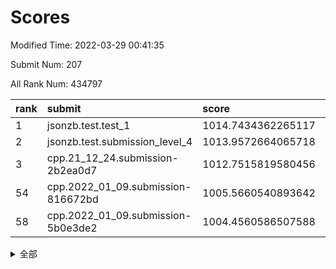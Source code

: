 # Scores

Modified Time: 2022-03-29 00:41:35

Submit Num: 207

All Rank Num: 434797

| rank |               submit               |       score        |       sigma        | pk_num |
| :--- | :--------------------------------- | :----------------- | :----------------- | :----- |
| 1    | jsonzb.test.test_1                 | 1014.7434362265117 | 0.8056685666613703 | 8401   |
| 2    | jsonzb.test.submission_level_4     | 1013.9572664065718 | 0.843445576619926  | 8397   |
| 3    | cpp.21_12_24.submission-2b2ea0d7   | 1012.7515819580456 | 0.7909085270028837 | 8399   |
| 54   | cpp.2022_01_09.submission-816672bd | 1005.5660540893642 | 0.7347257823143708 | 8402   |
| 58   | cpp.2022_01_09.submission-5b0e3de2 | 1004.4560586507588 | 0.7289412274912245 | 8397   |


<details>
<summary>全部</summary>

| rank |                 submit                 |       score        |       sigma        | pk_num |
| :--- | :------------------------------------- | :----------------- | :----------------- | :----- |
| 1    | jsonzb.test.test_1                     | 1014.7434362265117 | 0.8056685666613703 | 8401   |
| 2    | jsonzb.test.submission_level_4         | 1013.9572664065718 | 0.843445576619926  | 8397   |
| 3    | cpp.21_12_24.submission-2b2ea0d7       | 1012.7515819580456 | 0.7909085270028837 | 8399   |
| 4    | gobigger.level_3.submission_level_3_43 | 1012.3066583003224 | 0.7782878815007664 | 8407   |
| 5    | gobigger.level_3.submission_level_3_12 | 1011.9750141894838 | 0.7788169739830094 | 8405   |
| 6    | gobigger.level_3.submission_level_3_25 | 1011.8444717661401 | 0.7758230818486707 | 8400   |
| 7    | gobigger.level_3.submission_level_3_34 | 1011.3538927080073 | 0.7713109756921853 | 8399   |
| 8    | gobigger.level_3.submission_level_3_33 | 1011.3438577575016 | 0.7798750009931723 | 8401   |
| 9    | gobigger.level_3.submission_level_3_22 | 1011.1326773584417 | 0.7698333197056886 | 8409   |
| 10   | gobigger.level_3.submission_level_3_24 | 1011.1012082689875 | 0.7658269416650023 | 8406   |
| 11   | gobigger.level_3.submission_level_3_13 | 1010.9823787440378 | 0.7741556338830434 | 8399   |
| 12   | gobigger.level_3.submission_level_3_3  | 1010.8929462250227 | 0.7807077145697017 | 8403   |
| 13   | gobigger.level_3.submission_level_3_47 | 1010.813296182181  | 0.7650356782701072 | 8400   |
| 14   | gobigger.level_3.submission_level_3_37 | 1010.751839821307  | 0.7707861354757597 | 8407   |
| 15   | gobigger.level_3.submission_level_3_0  | 1010.7053635467187 | 0.769830845838892  | 8405   |
| 16   | gobigger.level_3.submission_level_3_9  | 1010.6816508197131 | 0.7929748226648498 | 8405   |
| 17   | gobigger.level_3.submission_level_3_27 | 1010.671796117419  | 0.7668649496825953 | 8405   |
| 18   | gobigger.level_3.submission_level_3_41 | 1010.6257072209524 | 0.7511223050514819 | 8400   |
| 19   | gobigger.level_3.submission_level_3_14 | 1010.5892190865685 | 0.7830997701350756 | 8405   |
| 20   | gobigger.level_3.submission_level_3_26 | 1010.5092328713768 | 0.784523238371824  | 8403   |
| 21   | gobigger.level_3.submission_level_3_46 | 1010.4838302247572 | 0.7758880380151582 | 8397   |
| 22   | gobigger.level_3.submission_level_3_6  | 1010.43928024302   | 0.7817742142433614 | 8402   |
| 23   | gobigger.level_3.submission_level_3_7  | 1010.43300481094   | 0.7459044834774995 | 8409   |
| 24   | gobigger.level_3.submission_level_3_11 | 1010.3717933664016 | 0.7511189744287722 | 8400   |
| 25   | gobigger.level_3.submission_level_3_31 | 1010.1947405475953 | 0.7749606306103278 | 8404   |
| 26   | gobigger.level_3.submission_level_3_39 | 1010.1867734029743 | 0.7528708415725928 | 8398   |
| 27   | gobigger.level_3.submission_level_3_19 | 1010.1810596903    | 0.7544143240753082 | 8406   |
| 28   | gobigger.level_3.submission_level_3_44 | 1010.1551990374212 | 0.7606156474393099 | 8403   |
| 29   | gobigger.level_3.submission_level_3_36 | 1010.0796397118968 | 0.740496370921723  | 8404   |
| 30   | gobigger.level_3.submission_level_3_5  | 1010.0568536133137 | 0.7581754712114813 | 8400   |
| 31   | gobigger.level_3.submission_level_3_18 | 1010.0000989651793 | 0.7576522144777073 | 8401   |
| 32   | gobigger.level_3.submission_level_3_40 | 1009.959465344826  | 0.757706589753013  | 8399   |
| 33   | gobigger.level_3.submission_level_3_48 | 1009.9507536016428 | 0.7598132585219965 | 8398   |
| 34   | gobigger.level_3.submission_level_3_17 | 1009.9492692112244 | 0.7559714199362265 | 8405   |
| 35   | gobigger.level_3.submission_level_3_23 | 1009.9488353707509 | 0.7497104133265816 | 8402   |
| 36   | gobigger.level_3.submission_level_3_49 | 1009.8204804033637 | 0.7555419121070173 | 8404   |
| 37   | gobigger.level_3.submission_level_3_32 | 1009.8160694668887 | 0.773837149517142  | 8399   |
| 38   | gobigger.level_3.submission_level_3_20 | 1009.7812765060296 | 0.7684309102926451 | 8402   |
| 39   | gobigger.level_3.submission_level_3_42 | 1009.74623544974   | 0.7539226595868153 | 8403   |
| 40   | gobigger.level_3.submission_level_3_1  | 1009.6933128427534 | 0.7507462288782337 | 8401   |
| 41   | gobigger.level_3.submission_level_3_15 | 1009.688265168367  | 0.7531331351395659 | 8404   |
| 42   | gobigger.level_3.submission_level_3_10 | 1009.6514453740405 | 0.7610450099438216 | 8397   |
| 43   | gobigger.level_3.submission_level_3_45 | 1009.6252092837988 | 0.7572132325098986 | 8396   |
| 44   | gobigger.level_3.submission_level_3_8  | 1009.5059209262602 | 0.7582809170197164 | 8394   |
| 45   | gobigger.level_3.submission_level_3_29 | 1009.4970550216441 | 0.7639568614532735 | 8406   |
| 46   | gobigger.level_3.submission_level_3_2  | 1009.3077323832945 | 0.7564829624620524 | 8401   |
| 47   | gobigger.level_3.submission_level_3_38 | 1009.149900109815  | 0.7409865998373013 | 8403   |
| 48   | gobigger.level_3.submission_level_3_4  | 1009.0957955766188 | 0.7480315205899684 | 8401   |
| 49   | gobigger.level_3.submission_level_3_16 | 1009.0639300891331 | 0.7445365422392205 | 8402   |
| 50   | gobigger.level_3.submission_level_3_35 | 1008.9675138743305 | 0.7523568255351395 | 8399   |
| 51   | gobigger.level_3.submission_level_3_28 | 1008.8273032008559 | 0.7601058375031349 | 8400   |
| 52   | gobigger.level_3.submission_level_3_30 | 1008.5206925606242 | 0.7738044537835559 | 8395   |
| 53   | gobigger.level_3.submission_level_3_21 | 1008.1222458176073 | 0.7410540440936235 | 8400   |
| 54   | cpp.2022_01_09.submission-816672bd     | 1005.5660540893642 | 0.7347257823143708 | 8402   |
| 55   | gobigger.level_1.submission_level_1_41 | 1004.8583673272489 | 0.7224009078463326 | 8401   |
| 56   | gobigger.level_1.submission_level_1_49 | 1004.7002050792167 | 0.7201798054366529 | 8399   |
| 57   | gobigger.level_1.submission_level_1_42 | 1004.6956356865606 | 0.7286028821508949 | 8404   |
| 58   | cpp.2022_01_09.submission-5b0e3de2     | 1004.4560586507588 | 0.7289412274912245 | 8397   |
| 59   | gobigger.level_1.submission_level_1_8  | 1004.4519949788197 | 0.7278201638285444 | 8405   |
| 60   | gobigger.level_1.submission_level_1_20 | 1004.072674967537  | 0.7180365248868615 | 8400   |
| 61   | gobigger.level_1.submission_level_1_47 | 1004.0448043465732 | 0.7153686153081824 | 8401   |
| 62   | gobigger.level_1.submission_level_1_2  | 1003.8482179557825 | 0.7109369513663198 | 8402   |
| 63   | gobigger.level_1.submission_level_1_15 | 1003.7375123594669 | 0.7221609546307053 | 8402   |
| 64   | gobigger.level_1.submission_level_1_43 | 1003.584537357525  | 0.7111204476108981 | 8407   |
| 65   | gobigger.level_1.submission_level_1_4  | 1003.5060006537001 | 0.7212954284251791 | 8402   |
| 66   | gobigger.level_1.submission_level_1_45 | 1003.4281261134129 | 0.7060145370497363 | 8404   |
| 67   | gobigger.level_1.submission_level_1_3  | 1003.41373916092   | 0.7157424251442771 | 8400   |
| 68   | gobigger.level_1.submission_level_1_36 | 1003.4023599241111 | 0.7279577015167569 | 8405   |
| 69   | gobigger.level_1.submission_level_1_17 | 1003.3699331309831 | 0.7219000638478527 | 8407   |
| 70   | gobigger.level_1.submission_level_1_34 | 1003.3468939117881 | 0.7173761077945942 | 8407   |
| 71   | gobigger.level_1.submission_level_1_12 | 1003.3116516786289 | 0.7106198317185793 | 8405   |
| 72   | gobigger.level_1.submission_level_1_0  | 1003.3038922350062 | 0.716023548043497  | 8399   |
| 73   | gobigger.level_1.submission_level_1_29 | 1003.2929379647888 | 0.7292988324891425 | 8397   |
| 74   | gobigger.level_1.submission_level_1_37 | 1003.286584419881  | 0.7140943556238625 | 8402   |
| 75   | gobigger.level_1.submission_level_1_33 | 1003.2752187341155 | 0.709167637696331  | 8401   |
| 76   | gobigger.level_1.submission_level_1_40 | 1003.1388232120199 | 0.7133068502249656 | 8404   |
| 77   | gobigger.level_1.submission_level_1_13 | 1003.1298252226733 | 0.700737230493513  | 8397   |
| 78   | gobigger.level_1.submission_level_1_14 | 1003.1087817427747 | 0.7087955298131454 | 8406   |
| 79   | gobigger.level_1.submission_level_1_1  | 1003.0799904315976 | 0.7053789159085787 | 8405   |
| 80   | gobigger.level_1.submission_level_1_5  | 1002.9075647771762 | 0.7135713001960422 | 8409   |
| 81   | gobigger.level_1.submission_level_1_28 | 1002.894283141817  | 0.7124027943491126 | 8402   |
| 82   | gobigger.level_1.submission_level_1_23 | 1002.8553037227588 | 0.7075522031138446 | 8403   |
| 83   | gobigger.level_1.submission_level_1_10 | 1002.8496179545734 | 0.7242237444444743 | 8403   |
| 84   | gobigger.level_1.submission_level_1_22 | 1002.8030954900283 | 0.718404066099276  | 8395   |
| 85   | gobigger.level_1.submission_level_1_27 | 1002.7775410738635 | 0.7213473294514577 | 8404   |
| 86   | gobigger.level_1.submission_level_1_21 | 1002.7542722060992 | 0.7371777859821471 | 8403   |
| 87   | gobigger.level_1.submission_level_1_7  | 1002.750921432139  | 0.7141787459998802 | 8400   |
| 88   | gobigger.level_1.submission_level_1_26 | 1002.7026763313174 | 0.7132212624559017 | 8398   |
| 89   | gobigger.level_1.submission_level_1_6  | 1002.6948870017571 | 0.7167166997539812 | 8401   |
| 90   | gobigger.level_1.submission_level_1_31 | 1002.5895236279102 | 0.7014161488834761 | 8405   |
| 91   | gobigger.level_1.submission_level_1_30 | 1002.5747388850657 | 0.7179218285520574 | 8401   |
| 92   | gobigger.level_1.submission_level_1_11 | 1002.5477898949456 | 0.7186724820791822 | 8398   |
| 93   | gobigger.level_1.submission_level_1_16 | 1002.5299640439295 | 0.7127414481264995 | 8401   |
| 94   | gobigger.level_1.submission_level_1_24 | 1002.4996806137798 | 0.7158333199213872 | 8406   |
| 95   | gobigger.level_1.submission_level_1_44 | 1002.4355635695032 | 0.7118456112944805 | 8405   |
| 96   | gobigger.level_1.submission_level_1_25 | 1002.3748063693148 | 0.7121692982962863 | 8404   |
| 97   | gobigger.level_1.submission_level_1_18 | 1002.3728001455822 | 0.7300618507099967 | 8406   |
| 98   | gobigger.level_1.submission_level_1_9  | 1002.3456764844218 | 0.7095577922686103 | 8401   |
| 99   | gobigger.level_1.submission_level_1_19 | 1002.1754307171094 | 0.7099565027903798 | 8400   |
| 100  | gobigger.level_1.submission_level_1_35 | 1002.1449911106511 | 0.7179327395490978 | 8399   |
| 101  | gobigger.level_1.submission_level_1_38 | 1001.9915776707397 | 0.7196163278032451 | 8404   |
| 102  | gobigger.level_1.submission_level_1_39 | 1001.9848862055986 | 0.7033260870448292 | 8401   |
| 103  | gobigger.level_1.submission_level_1_46 | 1001.9684532711221 | 0.7111447542801762 | 8405   |
| 104  | gobigger.level_1.submission_level_1_48 | 1001.8779064883898 | 0.7081377513797542 | 8405   |
| 105  | gobigger.level_1.submission_level_1_32 | 1001.7225740249563 | 0.7178537400640272 | 8401   |
| 106  | gobigger.random.submission_random_27   | 998.058603096369   | 0.6989323268072445 | 8400   |
| 107  | gobigger.random.submission_random_41   | 997.4492110076317  | 0.6962570259546357 | 8399   |
| 108  | gobigger.random.submission_random_43   | 996.7812854838509  | 0.7211683724180943 | 8405   |
| 109  | gobigger.random.submission_random_44   | 996.7398782423865  | 0.7079419424059906 | 8402   |
| 110  | gobigger.random.submission_random_30   | 996.7110519022558  | 0.7069986647428215 | 8400   |
| 111  | gobigger.random.submission_random_7    | 996.5765838307561  | 0.7175085213549165 | 8404   |
| 112  | gobigger.random.submission_random_39   | 996.5502615498592  | 0.7070067011154435 | 8404   |
| 113  | gobigger.random.submission_random_18   | 996.5225227798296  | 0.7075333274689044 | 8401   |
| 114  | gobigger.random.submission_random_37   | 996.4689881008834  | 0.7069358856368776 | 8400   |
| 115  | gobigger.random.submission_random_31   | 996.4411786070534  | 0.7147307406382069 | 8400   |
| 116  | gobigger.random.submission_random_13   | 996.4378034762211  | 0.7080958781452136 | 8400   |
| 117  | gobigger.random.submission_random_3    | 996.3782093962457  | 0.7140834544972584 | 8401   |
| 118  | gobigger.random.submission_random_8    | 996.352644961698   | 0.7102353341107305 | 8398   |
| 119  | gobigger.random.submission_random_32   | 996.3486360221502  | 0.7105168777065681 | 8401   |
| 120  | gobigger.random.submission_random_29   | 996.337400992853   | 0.6928491854626009 | 8400   |
| 121  | gobigger.random.submission_random_48   | 996.239405750271   | 0.726910677509185  | 8403   |
| 122  | gobigger.random.submission_random_10   | 996.23598043034    | 0.7089411624176096 | 8402   |
| 123  | gobigger.random.submission_random_4    | 996.1999723361891  | 0.7163704571311215 | 8397   |
| 124  | gobigger.random.submission_random_6    | 996.1747123579356  | 0.7014480485105131 | 8404   |
| 125  | gobigger.random.submission_random_5    | 996.1376100553508  | 0.7051967010650225 | 8403   |
| 126  | gobigger.random.submission_random_19   | 996.1267020908077  | 0.7164066555340795 | 8405   |
| 127  | gobigger.random.submission_random_46   | 996.0654771582194  | 0.7113190612817899 | 8401   |
| 128  | gobigger.random.submission_random_45   | 996.0647766164143  | 0.7169134374459772 | 8399   |
| 129  | gobigger.random.submission_random_11   | 996.0394559138812  | 0.7201004649767546 | 8402   |
| 130  | gobigger.random.submission_random_38   | 996.0300625572569  | 0.7194036760737079 | 8396   |
| 131  | gobigger.random.submission_random_24   | 996.0024554032658  | 0.7109719746257823 | 8402   |
| 132  | gobigger.random.submission_random_12   | 995.9401912322829  | 0.7119567629789973 | 8395   |
| 133  | gobigger.random.submission_random_34   | 995.8841060227065  | 0.7034968838295642 | 8401   |
| 134  | gobigger.random.submission_random_35   | 995.8237651409383  | 0.7054496217285465 | 8404   |
| 135  | gobigger.random.submission_random_15   | 995.7843883335493  | 0.7044400267164169 | 8404   |
| 136  | gobigger.random.submission_random_9    | 995.7781747946837  | 0.7109309173492997 | 8400   |
| 137  | gobigger.random.submission_random_26   | 995.7704600927661  | 0.7155635100216506 | 8406   |
| 138  | gobigger.random.submission_random_33   | 995.7675922873811  | 0.7094798257414165 | 8403   |
| 139  | gobigger.random.submission_random_22   | 995.7389017845217  | 0.7051491700194912 | 8401   |
| 140  | gobigger.random.submission_random_1    | 995.7189586631301  | 0.7189658547442298 | 8401   |
| 141  | gobigger.random.submission_random_16   | 995.6730485413368  | 0.7156315743633875 | 8403   |
| 142  | gobigger.random.submission_random_0    | 995.660974991198   | 0.7074399274487284 | 8402   |
| 143  | gobigger.random.submission_random_49   | 995.5711909340899  | 0.7117563209616379 | 8404   |
| 144  | gobigger.random.submission_random_25   | 995.5594968872953  | 0.716317486917678  | 8401   |
| 145  | gobigger.random.submission_random_28   | 995.5342996209057  | 0.712546651903355  | 8401   |
| 146  | gobigger.random.submission_random_14   | 995.5241721414542  | 0.6997451980902988 | 8402   |
| 147  | gobigger.random.submission_random_20   | 995.5099406165489  | 0.7148674138190402 | 8403   |
| 148  | gobigger.random.submission_random_2    | 995.4290097395372  | 0.7065473508064314 | 8404   |
| 149  | gobigger.random.submission_random_47   | 995.4118174516095  | 0.7153812449353977 | 8401   |
| 150  | gobigger.random.submission_random_40   | 995.2392319142812  | 0.7060641442909776 | 8404   |
| 151  | gobigger.random.submission_random_36   | 995.2222373787913  | 0.6987646710381386 | 8403   |
| 152  | gobigger.random.submission_random_21   | 995.2148448359216  | 0.7066773509091154 | 8402   |
| 153  | gobigger.random.submission_random_42   | 995.1708503319516  | 0.7204947422197885 | 8406   |
| 154  | gobigger.random.submission_random_17   | 995.0137724824224  | 0.7168603188714925 | 8402   |
| 155  | gobigger.random.submission_random_23   | 994.9829645329806  | 0.6985517080404624 | 8404   |
| 156  | gobigger.level_2.submission_level_2_11 | 994.3873895231754  | 0.7364182105485103 | 8405   |
| 157  | gobigger.level_2.submission_level_2_9  | 993.6299292885426  | 0.7160380959530702 | 8396   |
| 158  | gobigger.level_2.submission_level_2_8  | 993.6208334539598  | 0.7548638803016597 | 8401   |
| 159  | gobigger.level_2.submission_level_2_0  | 993.5972616759299  | 0.7376008602773305 | 8399   |
| 160  | gobigger.level_2.submission_level_2_43 | 993.5878360633011  | 0.7172199174890868 | 8398   |
| 161  | gobigger.level_2.submission_level_2_28 | 993.37340793482    | 0.7449141519467969 | 8402   |
| 162  | gobigger.level_2.submission_level_2_12 | 993.1118391832367  | 0.7056937333483221 | 8400   |
| 163  | gobigger.level_2.submission_level_2_39 | 993.058316421597   | 0.7208431259853726 | 8397   |
| 164  | gobigger.level_2.submission_level_2_47 | 993.0029704752237  | 0.7325659470989477 | 8404   |
| 165  | gobigger.level_2.submission_level_2_13 | 992.9567461944973  | 0.7211045013007594 | 8401   |
| 166  | gobigger.level_2.submission_level_2_23 | 992.8441370940285  | 0.7478290321872486 | 8402   |
| 167  | gobigger.level_2.submission_level_2_42 | 992.8327206481824  | 0.7439702212542865 | 8399   |
| 168  | gobigger.level_2.submission_level_2_45 | 992.5482234655409  | 0.7451448358915822 | 8401   |
| 169  | gobigger.level_2.submission_level_2_4  | 992.5369443683726  | 0.7334763640337244 | 8403   |
| 170  | gobigger.level_2.submission_level_2_21 | 992.5309431505752  | 0.7532562559884043 | 8410   |
| 171  | gobigger.level_2.submission_level_2_27 | 992.4793471660297  | 0.7529775843262777 | 8408   |
| 172  | gobigger.level_2.submission_level_2_35 | 992.4027491326488  | 0.7374181034958652 | 8403   |
| 173  | gobigger.level_2.submission_level_2_10 | 992.3663526424936  | 0.7461685870212381 | 8404   |
| 174  | gobigger.level_2.submission_level_2_20 | 992.3654946433347  | 0.7379904633350913 | 8406   |
| 175  | gobigger.level_2.submission_level_2_37 | 992.3642311517052  | 0.7550238485434488 | 8403   |
| 176  | gobigger.level_2.submission_level_2_1  | 992.3507214008343  | 0.7527965754196266 | 8394   |
| 177  | gobigger.level_2.submission_level_2_15 | 992.3445541293542  | 0.7444124438211324 | 8401   |
| 178  | gobigger.level_2.submission_level_2_34 | 992.3285933934487  | 0.7309334902667275 | 8401   |
| 179  | gobigger.level_2.submission_level_2_29 | 992.2878755792409  | 0.7509036814312815 | 8405   |
| 180  | gobigger.level_2.submission_level_2_36 | 992.2065917870361  | 0.7473933500819189 | 8401   |
| 181  | gobigger.level_2.submission_level_2_49 | 992.1949503990489  | 0.7370897925663412 | 8392   |
| 182  | gobigger.level_2.submission_level_2_33 | 992.1404797379238  | 0.745486365924113  | 8402   |
| 183  | gobigger.level_2.submission_level_2_44 | 992.1214325191158  | 0.7377881598945087 | 8408   |
| 184  | gobigger.level_2.submission_level_2_48 | 992.1183262643725  | 0.7492408437476302 | 8397   |
| 185  | gobigger.level_2.submission_level_2_14 | 992.049536858029   | 0.7512407698990811 | 8402   |
| 186  | gobigger.level_2.submission_level_2_40 | 991.9689696265956  | 0.7419114779907114 | 8404   |
| 187  | gobigger.level_2.submission_level_2_2  | 991.9652643400792  | 0.7542386460051894 | 8405   |
| 188  | gobigger.level_2.submission_level_2_6  | 991.9626504595125  | 0.736008941818888  | 8401   |
| 189  | gobigger.level_2.submission_level_2_30 | 991.9597203922583  | 0.7610618810180962 | 8397   |
| 190  | gobigger.level_2.submission_level_2_31 | 991.9175495440549  | 0.7514446522537145 | 8403   |
| 191  | gobigger.level_2.submission_level_2_46 | 991.8704410417145  | 0.7449825317157572 | 8404   |
| 192  | gobigger.level_2.submission_level_2_41 | 991.727384755208   | 0.7476617995701008 | 8401   |
| 193  | gobigger.level_2.submission_level_2_22 | 991.6487244013242  | 0.7379073282868882 | 8399   |
| 194  | gobigger.level_2.submission_level_2_7  | 991.5946212109776  | 0.7433531125871627 | 8402   |
| 195  | gobigger.level_2.submission_level_2_3  | 991.5179967616649  | 0.7448297582005244 | 8403   |
| 196  | gobigger.level_2.submission_level_2_18 | 991.5142836077289  | 0.7403018727410021 | 8400   |
| 197  | gobigger.level_2.submission_level_2_19 | 991.4657756757393  | 0.7431337694670392 | 8403   |
| 198  | gobigger.level_2.submission_level_2_16 | 991.364964952124   | 0.7567811307049973 | 8405   |
| 199  | gobigger.level_2.submission_level_2_5  | 991.1474287113507  | 0.760370261732887  | 8401   |
| 200  | gobigger.level_2.submission_level_2_24 | 991.1359765502481  | 0.7428862017203277 | 8405   |
| 201  | gobigger.level_2.submission_level_2_25 | 990.9966505840737  | 0.7478517601429374 | 8403   |
| 202  | gobigger.level_2.submission_level_2_38 | 990.7404486352021  | 0.7558447253640607 | 8404   |
| 203  | gobigger.level_2.submission_level_2_17 | 990.5731387146917  | 0.7657911755931566 | 8403   |
| 204  | gobigger.level_2.submission_level_2_32 | 990.3877559470238  | 0.7609597568448682 | 8405   |
| 205  | gobigger.level_2.submission_level_2_26 | 989.9821426420541  | 0.7785782979808853 | 8400   |
| 206  | gobigger.none.submission_none_0        | 980.0253036033519  | 1.193672787904133  | 8398   |
| 207  | gobigger.none.submission_none_1        | 976.8547257127907  | 1.4375817386445222 | 8402   |

</details>